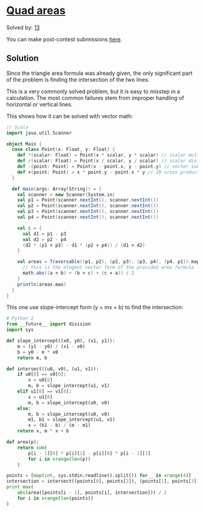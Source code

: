 # [Quad areas](http://www.spoj.com/BYU2015F/problems/AREAS)

Solved by: [13](http://www.spoj.com/BYU2015F/ranks/AREAS)

You can make post-contest submissions [here](http://www.spoj.com/problems/AREAS).

## Solution

Since the triangle area formula was already given, the only significant part of the problem is finding the intersection of the two lines.

This is a very commonly solved problem, but it is easy to misstep in a calculation. The most common failures stem from improper handling of horizontal or vertical lines.

This shows how it can be solved with vector math:

```scala
// Scala
import java.util.Scanner

object Main {
  case class Point(x: Float, y: Float) {
    def *(scalar: Float) = Point(x * scalar, y * scalar) // scalar multiplication
    def /(scalar: Float) = Point(x / scalar, y / scalar) // scalar division
    def -(point: Point) = Point(x - point.x, y - point.y) // vector subtraction
    def ×(point: Point) = x * point.y - point.x * y // 2D cross product
  }

  def main(args: Array[String]) = {
    val scanner = new Scanner(System.in)
    val p1 = Point(scanner.nextInt(), scanner.nextInt())
    val p2 = Point(scanner.nextInt(), scanner.nextInt())
    val p3 = Point(scanner.nextInt(), scanner.nextInt())
    val p4 = Point(scanner.nextInt(), scanner.nextInt())

    val c = {
      val d1 = p1 - p3
      val d2 = p2 - p4
      (d2 * (p1 × p3) - d1 * (p2 × p4)) / (d1 × d2)
    }

    val areas = Traversable((p1, p2), (p2, p3), (p3, p4), (p4, p1)).map { case (a, b) =>
      // this is the elegent vector form of the provided area formula
      math.abs((a × b) + (b × c) + (c × a)) / 2
    }
    println(areas.max)
  }
}
```

This one use slope-intercept form (y = mx + b) to find the intersection:

```python
# Python 2
from __future__ import division
import sys

def slope_intercept((x0, y0), (x1, y1)):
    m = (y1 - y0) / (x1 - x0)
    b = y0 - m * x0
    return m, b

def intersect((u0, v0), (u1, v1)):
    if u0[0] == v0[0]:
        x = u0[0]
        m, b = slope_intercept(u1, v1)
    elif u1[0] == v1[0]:
        x = u1[0]
        m, b = slope_intercept(u0, v0)
    else:
        m, b = slope_intercept(u0, v0)
        m1, b1 = slope_intercept(u1, v1)
        x = (b1 - b) / (m - m1)
    return x, m * x + b

def area(p):
    return sum(
        p[i - 1][0] * p[i][1] - p[i][0] * p[i - 1][1]
        for i in xrange(len(p))
    )

points = [map(int, sys.stdin.readline().split()) for _ in xrange(4)]
intersection = intersect((points[0], points[2]), (points[1], points[3]))
print max(
    abs(area([points[i - 1], points[i], intersection])) / 2
    for i in xrange(len(points))
)
```
